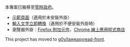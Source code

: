 本專案已搬移至[零時政府](http://g0v.github.io/laweasyread-front/)。
* [示範頁面](http://g0v.github.io/laweasyread-front/embed.html)（適用於未安裝外掛）
* [輸入文字立即轉換](http://g0v.github.io/laweasyread-front/userInput.html)（適用於不便安裝外掛時）
* 瀏覽器外掛：[Firefox 附加元件](https://addons.mozilla.org/zh-TW/firefox/addon/laweasyread/)、[Chrome 線上應用程式商店](https://chrome.google.com/webstore/detail/iedodmlnmhobigohbkalkkjlbmdkjalj)

This project has moved to [g0v/laweasyread-front](https://github.com/g0v/laweasyread-front).
